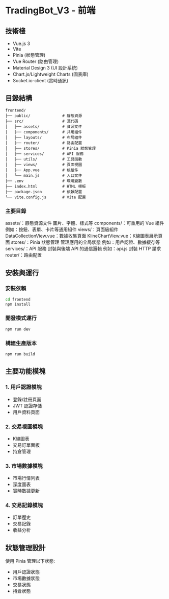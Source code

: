 # TradingBot_V3 - 前端

## 技術棧
- Vue.js 3
- Vite
- Pinia (狀態管理)
- Vue Router (路由管理)
- Material Design 3 (UI 設計系統)
- Chart.js/Lightweight Charts (圖表庫)
- Socket.io-client (實時通訊)

## 目錄結構
```
frontend/
├── public/              # 靜態資源
├── src/                 # 源代碼
│   ├── assets/          # 資源文件
│   ├── components/      # 共用組件
│   ├── layouts/         # 布局組件
│   ├── router/          # 路由配置
│   ├── stores/          # Pinia 狀態管理
│   ├── services/        # API 服務
│   ├── utils/           # 工具函數
│   ├── views/           # 頁面視圖
│   ├── App.vue          # 根組件
│   └── main.js          # 入口文件
├── .env                 # 環境變數
├── index.html           # HTML 模板
├── package.json         # 依賴配置
└── vite.config.js       # Vite 配置
```

### 主要目錄
assets/：靜態資源文件
圖片、字體、樣式等
components/：可重用的 Vue 組件
例如：按鈕、表單、卡片等通用組件
views/：頁面級組件
DataCollectionView.vue：數據收集頁面
KlineChartView.vue：K線圖表展示頁面
stores/：Pinia 狀態管理
管理應用的全局狀態
例如：用戶認證、數據緩存等
services/：API 服務
封裝與後端 API 的通信邏輯
例如：api.js 封裝 HTTP 請求
router/：路由配置


## 安裝與運行

### 安裝依賴
```bash
cd frontend
npm install
```

### 開發模式運行
```bash
npm run dev
```

### 構建生產版本
```bash
npm run build
```

## 主要功能模塊

### 1. 用戶認證模塊
- 登錄/註冊頁面
- JWT 認證存儲
- 用戶資料頁面

### 2. 交易視圖模塊
- K線圖表
- 交易訂單面板
- 持倉管理

### 3. 市場數據模塊
- 市場行情列表
- 深度圖表
- 實時數據更新

### 4. 交易記錄模塊
- 訂單歷史
- 交易記錄
- 收益分析

## 狀態管理設計
使用 Pinia 管理以下狀態:
- 用戶認證狀態
- 市場數據狀態
- 交易狀態
- 持倉狀態